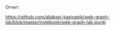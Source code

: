 Отчет:

https://github.com/aliaksei-kasiyanik/web-graph-lab/blob/master/notebook/web-graph-lab.ipynb
